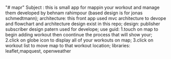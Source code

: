"# mapr" 
Subject : this is small app for mappin your workout and manage them developed by behnam rahimpour (based design is for jonas schmedtmann);
architecture: this front app used mvc architecture to devope and flowchart and architecture design exist in this repo;
design: publisher subscriber design patern used for develope;
use guid: 1.touch on map to begin adding workout then coontinue the process that will show your;
2.click on globe icon to display all of your workouts on map;
3.click on workout list to move map to that workout location;
libraries: leaflet,mapquest, openweather
